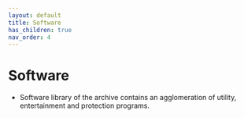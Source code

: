 ```yaml
---
layout: default
title: Software
has_children: true
nav_order: 4
---
```

# Software
- Software library of the archive contains an agglomeration of utility, entertainment and protection programs.